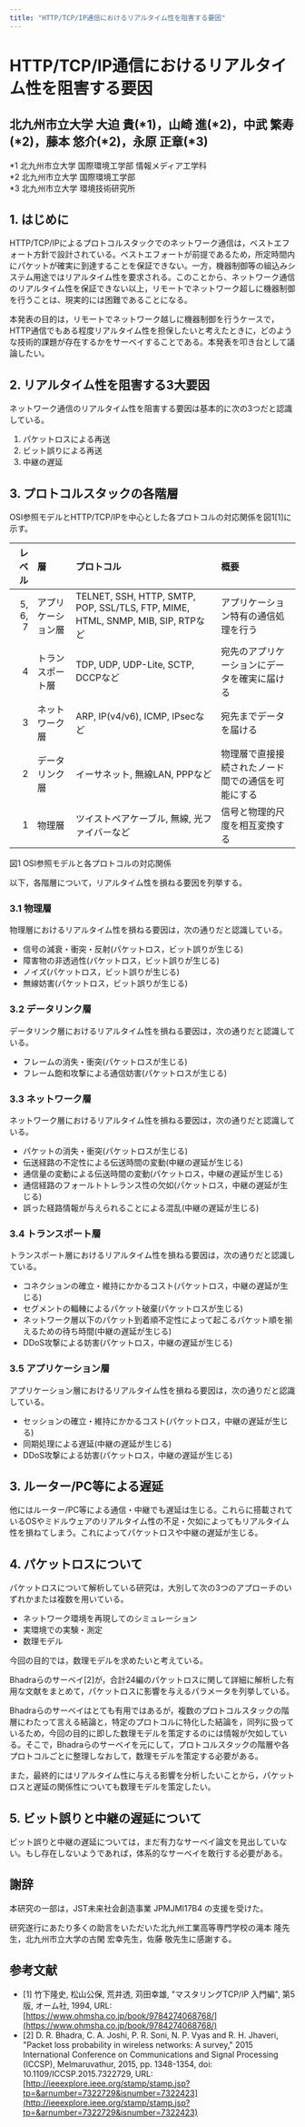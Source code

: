 ```yaml
---
title: "HTTP/TCP/IP通信におけるリアルタイム性を阻害する要因"
---
```

# HTTP/TCP/IP通信におけるリアルタイム性を阻害する要因
## 北九州市立大学 大迫 貴(\*1)，山崎 進(\*2)，中武 繁寿(\*2)，藤本 悠介(\*2)，永原 正章(\*3)

\*1 北九州市立大学 国際環境工学部 情報メディア工学科  
\*2 北九州市立大学 国際環境工学部  
\*3 北九州市立大学 環境技術研究所  　

## 1. はじめに

HTTP/TCP/IPによるプロトコルスタックでのネットワーク通信は，ベストエフォート方針で設計されている。ベストエフォートが前提であるため，所定時間内にパケットが確実に到達することを保証できない。一方，機器制御等の組込みシステム用途ではリアルタイム性を要求される。このことから、ネットワーク通信のリアルタイム性を保証できない以上，リモートでネットワーク超しに機器制御を行うことは、現実的には困難であることになる。

本発表の目的は，リモートでネットワーク越しに機器制御を行うケースで，HTTP通信でもある程度リアルタイム性を担保したいと考えたときに，どのような技術的課題が存在するかをサーベイすることである。本発表を叩き台として議論したい。

## 2. リアルタイム性を阻害する3大要因

ネットワーク通信のリアルタイム性を阻害する要因は基本的に次の3つだと認識している。

1. パケットロスによる再送
2. ビット誤りによる再送
3. 中継の遅延

## 3. プロトコルスタックの各階層

OSI参照モデルとHTTP/TCP/IPを中心とした各プロトコルの対応関係を図1\[1\]に示す。

| レベル   | 層             | プロトコル | 概要 | 
|--------:|:--------------|:---------|:-----|
| 5, 6, 7 | アプリケーション層| TELNET, SSH, HTTP, SMTP, POP, SSL/TLS, FTP, MIME, HTML, SNMP, MIB, SIP, RTPなど | アプリケーション特有の通信処理を行う |
| 4       | トランスポート層 | TDP, UDP, UDP-Lite, SCTP, DCCPなど | 宛先のアプリケーションにデータを確実に届ける |
| 3       | ネットワーク層   | ARP, IP(v4/v6), ICMP, IPsecなど| 宛先までデータを届ける |
| 2       | データリンク層   |  イーサネット, 無線LAN, PPPなど | 物理層で直接接続されたノード間での通信を可能にする |
| 1       | 物理層          | ツイストペアケーブル, 無線, 光ファイバーなど | 信号と物理的尺度を相互変換する |

図1 OSI参照モデルと各プロトコルの対応関係

以下，各階層について，リアルタイム性を損ねる要因を列挙する。

### 3.1 物理層

物理層におけるリアルタイム性を損ねる要因は，次の通りだと認識している。

* 信号の減衰・衝突・反射(パケットロス，ビット誤りが生じる)
* 障害物の非透過性(パケットロス，ビット誤りが生じる)
* ノイズ(パケットロス，ビット誤りが生じる)
* 無線妨害(パケットロス，ビット誤りが生じる)


### 3.2 データリンク層

データリンク層におけるリアルタイム性を損ねる要因は，次の通りだと認識している。

* フレームの消失・衝突(パケットロスが生じる)
* フレーム飽和攻撃による通信妨害(パケットロスが生じる)

### 3.3 ネットワーク層

ネットワーク層におけるリアルタイム性を損ねる要因は，次の通りだと認識している。

* パケットの消失・衝突(パケットロスが生じる)
* 伝送経路の不定性による伝送時間の変動(中継の遅延が生じる)
* 通信量の変動による伝送時間の変動(パケットロス，中継の遅延が生じる)
* 通信経路のフォールトトレランス性の欠如(パケットロス，中継の遅延が生じる)
* 誤った経路情報が与えられることによる混乱(中継の遅延が生じる)

### 3.4 トランスポート層

トランスポート層におけるリアルタイム性を損ねる要因は，次の通りだと認識している。

* コネクションの確立・維持にかかるコスト(パケットロス，中継の遅延が生じる)
* セグメントの輻輳によるパケット破棄(パケットロスが生じる)
* ネットワーク層以下のパケット到着順不定性によって起こるパケット順を揃えるための待ち時間(中継の遅延が生じる)
* DDoS攻撃による妨害(パケットロス，中継の遅延が生じる)

### 3.5 アプリケーション層

アプリケーション層におけるリアルタイム性を損ねる要因は，次の通りだと認識している。

* セッションの確立・維持にかかるコスト(パケットロス，中継の遅延が生じる)
* 同期処理による遅延(中継の遅延が生じる)
* DDoS攻撃による妨害(パケットロス，中継の遅延が生じる)


## 3. ルーター/PC等による遅延

他にはルーター/PC等による通信・中継でも遅延は生じる。これらに搭載されているOSやミドルウェアのリアルタイム性の不足・欠如によってもリアルタイム性を損ねてしまう。これによってパケットロスや中継の遅延が生じる。

## 4. パケットロスについて

パケットロスについて解析している研究は，大別して次の3つのアプローチのいずれかまたは複数を用いている。

* ネットワーク環境を再現してのシミュレーション
* 実環境での実験・測定
* 数理モデル

今回の目的では，数理モデルを求めたいと考えている。

Bhadraらのサーベイ\[2\]が，合計24編のパケットロスに関して詳細に解析した有用な文献をまとめて，パケットロスに影響を与えるパラメータを列挙している。

Bhadraらのサーベイはとても有用ではあるが，複数のプロトコルスタックの階層にわたって言える結論と，特定のプロトコルに特化した結論を，同列に扱っているため，今回の目的に即した数理モデルを策定するのには情報が欠如している。そこで，Bhadraらのサーベイを元にして，プロトコルスタックの階層や各プロトコルごとに整理しなおして，数理モデルを策定する必要がある。

また，最終的にはリアルタイム性に与える影響を分析したいことから，パケットロスと遅延の関係性についても数理モデルを策定したい。

## 5. ビット誤りと中継の遅延について

ビット誤りと中継の遅延については，まだ有力なサーベイ論文を見出していない。もし存在しないようであれば，体系的なサーベイを敢行する必要がある。



## 謝辞

本研究の一部は，JST未来社会創造事業 JPMJMI17B4 の支援を受けた。

研究遂行にあたり多くの助言をいただいた北九州工業高等専門学校の滝本 隆先生，北九州市立大学の古閑 宏幸先生，佐藤 敬先生に感謝する。

## 参考文献

* \[1\] 竹下隆史, 松山公保, 荒井透, 苅田幸雄, "マスタリングTCP/IP 入門編", 第5版, オーム社, 1994, URL: [https://www.ohmsha.co.jp/book/9784274068768/](https://www.ohmsha.co.jp/book/9784274068768/)
* \[2\] D. R. Bhadra, C. A. Joshi, P. R. Soni, N. P. Vyas and R. H. Jhaveri, "Packet loss probability in wireless networks: A survey," 2015 International Conference on Communications and Signal Processing (ICCSP), Melmaruvathur, 2015, pp. 1348-1354, doi: 10.1109/ICCSP.2015.7322729, URL: [http://ieeexplore.ieee.org/stamp/stamp.jsp?tp=&arnumber=7322729&isnumber=7322423](http://ieeexplore.ieee.org/stamp/stamp.jsp?tp=&arnumber=7322729&isnumber=7322423)
